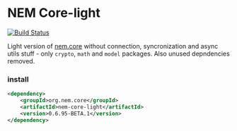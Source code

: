 # NEM Core-light
[![Build Status](https://travis-ci.org/g4s8/nem.core-light.svg?branch=master)](https://travis-ci.org/g4s8/nem.core-light)

Light version of [nem.core](NemProject/nem.core) without connection, syncronization and async utils stuff - only `crypto`, `math` and `model` packages. Also unused depndencies removed.

### install
```xml
<dependency>
    <groupId>org.nem.core</groupId>
    <artifactId>nem-core-light</artifactId>
    <version>0.6.95-BETA.1</version>
</dependency>
```
